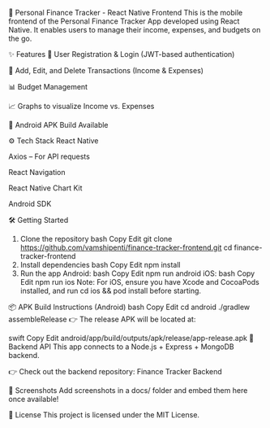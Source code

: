 📱 Personal Finance Tracker - React Native Frontend
This is the mobile frontend of the Personal Finance Tracker App developed using React Native. It enables users to manage their income, expenses, and budgets on the go.

✨ Features
🔐 User Registration & Login (JWT-based authentication)

💸 Add, Edit, and Delete Transactions (Income & Expenses)

📊 Budget Management

📈 Graphs to visualize Income vs. Expenses

📱 Android APK Build Available

⚙️ Tech Stack
React Native

Axios – For API requests

React Navigation

React Native Chart Kit

Android SDK

🛠️ Getting Started
1. Clone the repository
bash
Copy
Edit
git clone https://github.com/vamshipenti/finance-tracker-frontend.git
cd finance-tracker-frontend
2. Install dependencies
bash
Copy
Edit
npm install
3. Run the app
Android:
bash
Copy
Edit
npm run android
iOS:
bash
Copy
Edit
npm run ios
Note: For iOS, ensure you have Xcode and CocoaPods installed, and run cd ios && pod install before starting.

📦 APK Build Instructions (Android)
bash
Copy
Edit
cd android
./gradlew assembleRelease
👉 The release APK will be located at:

swift
Copy
Edit
android/app/build/outputs/apk/release/app-release.apk
🔗 Backend API
This app connects to a Node.js + Express + MongoDB backend.

👉 Check out the backend repository: Finance Tracker Backend

📸 Screenshots
Add screenshots in a docs/ folder and embed them here once available!

📄 License
This project is licensed under the MIT License.

